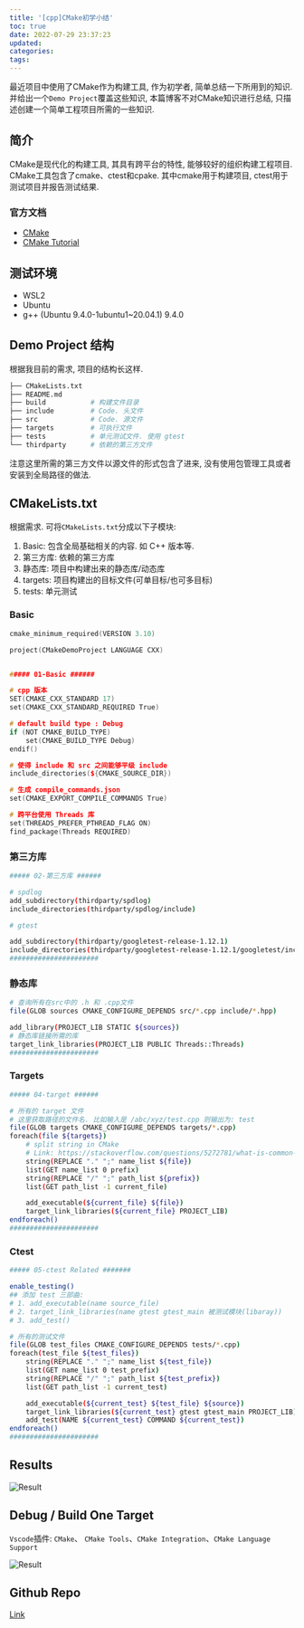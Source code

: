 ```yaml
---
title: '[cpp]CMake初学小结'
toc: true
date: 2022-07-29 23:37:23
updated:
categories:
tags:
---
```


最近项目中使用了CMake作为构建工具, 作为初学者, 简单总结一下所用到的知识. 并给出一个`Demo Project`覆盖这些知识, 本篇博客不对CMake知识进行总结, 只描述创建一个简单工程项目所需的一些知识. 

<!--more-->

## 简介

CMake是现代化的构建工具, 其具有跨平台的特性, 能够较好的组织构建工程项目. CMake工具包含了cmake、ctest和cpake. 其中cmake用于构建项目, ctest用于测试项目并报告测试结果.

### 官方文档

- [CMake](https://cmake.org/cmake/help/latest/)
- [CMake Tutorial](https://cmake.org/cmake/help/latest/guide/tutorial/index.html)

## 测试环境

- WSL2 
- Ubuntu
- g++ (Ubuntu 9.4.0-1ubuntu1~20.04.1) 9.4.0

## Demo Project 结构

根据我目前的需求, 项目的结构长这样.

```bash
├── CMakeLists.txt
├── README.md
├── build           # 构建文件目录
├── include         # Code. 头文件
├── src             # Code. 源文件
├── targets         # 可执行文件
├── tests           # 单元测试文件. 使用 gtest
└── thirdparty      # 依赖的第三方文件
```

注意这里所需的第三方文件以源文件的形式包含了进来, 没有使用包管理工具或者安装到全局路径的做法.

## CMakeLists.txt

根据需求. 可将`CMakeLists.txt`分成以下子模块:

1. Basic: 包含全局基础相关的内容. 如 C++ 版本等.
2. 第三方库: 依赖的第三方库
3. 静态库: 项目中构建出来的静态库/动态库
4. targets: 项目构建出的目标文件(可单目标/也可多目标)
5. tests: 单元测试


### Basic

```cpp
cmake_minimum_required(VERSION 3.10)

project(CMakeDemoProject LANGUAGE CXX)


##### 01-Basic ######

# cpp 版本
SET(CMAKE_CXX_STANDARD 17)
set(CMAKE_CXX_STANDARD_REQUIRED True)

# default build type : Debug
if (NOT CMAKE_BUILD_TYPE)
    set(CMAKE_BUILD_TYPE Debug)
endif()

# 使得 include 和 src 之间能够平级 include
include_directories(${CMAKE_SOURCE_DIR})

# 生成 compile_commands.json
set(CMAKE_EXPORT_COMPILE_COMMANDS True)

# 跨平台使用 Threads 库
set(THREADS_PREFER_PTHREAD_FLAG ON)
find_package(Threads REQUIRED)
```

### 第三方库

```bash
##### 02-第三方库 ######

# spdlog
add_subdirectory(thirdparty/spdlog)
include_directories(thirdparty/spdlog/include)

# gtest

add_subdirectory(thirdparty/googletest-release-1.12.1)
include_directories(thirdparty/googletest-release-1.12.1/googletest/include)
######################
```

### 静态库

```bash
# 查询所有在src中的 .h 和 .cpp文件
file(GLOB sources CMAKE_CONFIGURE_DEPENDS src/*.cpp include/*.hpp)

add_library(PROJECT_LIB STATIC ${sources})
# 静态库链接所需的库
target_link_libraries(PROJECT_LIB PUBLIC Threads::Threads)
######################
```

### Targets

```bash
##### 04-target ######

# 所有的 target 文件
# 这里获取路径的文件名. 比如输入是 /abc/xyz/test.cpp 则输出为: test
file(GLOB targets CMAKE_CONFIGURE_DEPENDS targets/*.cpp)
foreach(file ${targets})
    # split string in CMake
    # Link: https://stackoverflow.com/questions/5272781/what-is-common-way-to-split-string-into-list-with-cmake
    string(REPLACE "." ";" name_list ${file})
    list(GET name_list 0 prefix)
    string(REPLACE "/" ";" path_list ${prefix})
    list(GET path_list -1 current_file)

    add_executable(${current_file} ${file})
    target_link_libraries(${current_file} PROJECT_LIB)
endforeach()
######################
```

### Ctest

```bash
##### 05-ctest Related #######

enable_testing()
## 添加 test 三部曲:
# 1. add_executable(name source_file)
# 2. target_link_libraries(name gtest gtest_main 被测试模块(libaray))
# 3. add_test()

# 所有的测试文件
file(GLOB test_files CMAKE_CONFIGURE_DEPENDS tests/*.cpp)
foreach(test_file ${test_files})
    string(REPLACE "." ";" name_list ${test_file})
    list(GET name_list 0 test_prefix)
    string(REPLACE "/" ";" path_list ${test_prefix})
    list(GET path_list -1 current_test)

    add_executable(${current_test} ${test_file} ${source})
    target_link_libraries(${current_test} gtest gtest_main PROJECT_LIB)
    add_test(NAME ${current_test} COMMAND ${current_test})    
endforeach()
######################
```

## Results

![Result](https://cdn.jsdelivr.net/gh/CsJsss/CsJsss.github.io@hexo/themes/icarus/source/img/2022/7/Results.png)

## Debug / Build One Target

`Vscode`插件: `CMake`、 `CMake Tools`、`CMake Integration`、`CMake Language Support`

![Result](https://cdn.jsdelivr.net/gh/CsJsss/CsJsss.github.io@hexo/themes/icarus/source/img/2022/7/CMake.png)

## Github Repo

[Link](https://github.com/CsJsss/CMake-Demo-Project)

